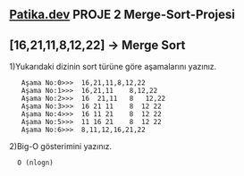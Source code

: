 [Patika.dev](https://www.patika.dev/tr) PROJE 2 Merge-Sort-Projesi   
---
[16,21,11,8,12,22] -> Merge Sort
 --- 
   1)Yukarıdaki dizinin sort türüne göre aşamalarını yazınız.
```
   Aşama No:0>>>  16,21,11,8,12,22
   Aşama No:1>>>  16,21,11    8,12,22
   Aşama No:2>>>  16  21,11   8   12,22
   Aşama No:3>>>  16 21 11    8  12 22
   Aşama No:4>>>  16 11 21    8  12 22
   Aşama No:5>>>  11 16 21    8  12 22
   Aşama No:6>>>  8,11,12,16,21,22
```
   2)Big-O gösterimini yazınız.
```
  O (nlogn)  
  
```
